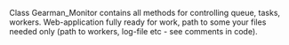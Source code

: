 Class Gearman\_Monitor contains all methods for controlling queue, tasks, workers.
Web-application fully ready for work, path to some your files needed only (path to workers, log-file etc - see comments in code).